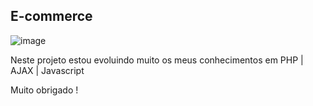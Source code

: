 <h2>E-commerce</h2>

![image](https://user-images.githubusercontent.com/70349830/116648682-f7d14980-a953-11eb-8b87-beb8264d2eb7.png)

Neste projeto estou evoluindo muito os meus conhecimentos em PHP | AJAX | Javascript

Muito obrigado !
